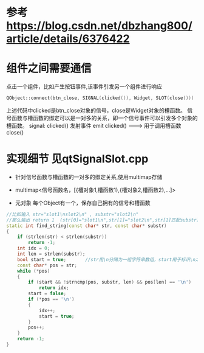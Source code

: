 # 参考 https://blog.csdn.net/dbzhang800/article/details/6376422
# 组件之间需要通信
点击一个组件，比如产生按钮事件,该事件引发另一个组件进行响应

```c++
QObject::connect(btn_close, SIGNAL(clicked()), Widget, SLOT(close()))
```
上述代码中clicked是btn_close对象的信号，close是Widget对象的槽函数。
信号函数与槽函数的绑定可以是一对多的关系，即一个信号事件可以引发多个对象的槽函数。
signal:
    clicked()
发射事件  emit clicked() ---> 用于调用槽函数 close()

# 实现细节 见qtSignalSlot.cpp
- 针对信号函数与槽函数的一对多的绑定关系,使用multimap存储
- multimap<信号函数名，[{槽对象1,槽函数1},{槽对象2,槽函数2},...]>

- 元对象 每个Object有一个，保存自己拥有的信号和槽函数

```c++
//比如输入 str="slot1\nslot2\n" , substr="slot2\n"
//那么输出 return 1  (str[0]="slot1\n",str[1]="slot2\n",str[1]匹配substr)
static int find_string(const char* str, const char* substr)
{
	if (strlen(str) < strlen(substr))
		return -1;
	int idx = 0;
	int len = strlen(substr);
	bool start = true;       //str用\n分隔为一组字符串数组，start用于标识\n之后的有效字符串
	const char* pos = str;
	while (*pos)
	{
		if (start && !strncmp(pos, substr, len) && pos[len] == '\n')
			return idx;
		start = false;
		if (*pos == '\n')
		{
			idx++;
			start = true;
		}
		pos++;
	}
	return -1;
}
```
